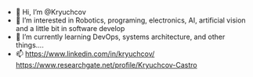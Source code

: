 - 👋 Hi, I’m @Kryuchcov
- 👀 I’m interested in Robotics, programing, electronics, AI, artificial vision and a little bit in software develop
- 🌱 I’m currently learning DevOps, systems architecture, and other things....
- 📫 https://www.linkedin.com/in/kryuchcov/ https://www.researchgate.net/profile/Kryuchcov-Castro

<!---
Kryuchcov/Kryuchcov is a ✨ special ✨ repository because its `README.md` (this file) appears on your GitHub profile.
You can click the Preview link to take a look at your changes.
--->
